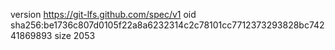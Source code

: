 version https://git-lfs.github.com/spec/v1
oid sha256:be1736c807d0105f22a8a6232314c2c78101cc7712373293828bc74241869893
size 2053
